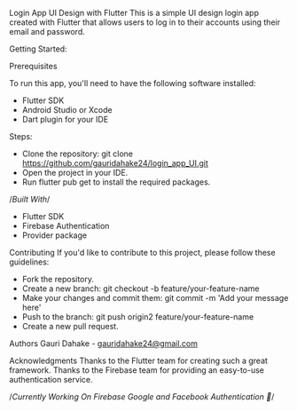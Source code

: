 Login App UI Design with Flutter
This is a simple UI design login app created with Flutter that allows users to log in to their accounts using their email and password.

Getting Started:

Prerequisites

To run this app, you'll need to have the following software installed:
- Flutter SDK
- Android Studio or Xcode
- Dart plugin for your IDE
 
 
Steps:

- Clone the repository: git clone https://github.com/gauridahake24/login_app_UI.git
- Open the project in your IDE.
- Run flutter pub get to install the required packages.


/*Built With*/
- Flutter SDK
- Firebase Authentication
- Provider package

Contributing
If you'd like to contribute to this project, please follow these guidelines:

- Fork the repository.
- Create a new branch: git checkout -b feature/your-feature-name
- Make your changes and commit them: git commit -m 'Add your message here'
- Push to the branch: git push origin2 feature/your-feature-name
- Create a new pull request.


Authors
Gauri Dahake - gauridahake24@gmail.com

Acknowledgments
Thanks to the Flutter team for creating such a great framework.
Thanks to the Firebase team for providing an easy-to-use authentication service.



/*Currently Working On Firebase Google and Facebook Authentication 🙂*/



